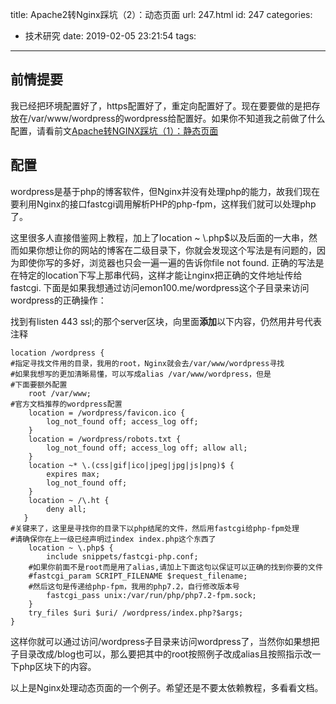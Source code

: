 title: Apache2转Nginx踩坑（2）：动态页面
url: 247.html
id: 247
categories:
  - 技术研究
date: 2019-02-05 23:21:54
tags:
---
前情提要
----

我已经把环境配置好了，https配置好了，重定向配置好了。现在要要做的是把存放在/var/www/wordpress的wordpress给配置好。如果你不知道我之前做了什么配置，请看前文[Apache转NGINX踩坑（1）：静态页面](http://localhost:4000/2019/02/05/Apache%E8%BD%ACNGINX%E8%B8%A9%E5%9D%91%EF%BC%882%EF%BC%89%EF%BC%9A%E5%8A%A8%E6%80%81%E9%A1%B5%E9%9D%A2/)

配置
--

wordpress是基于php的博客软件，但Nginx并没有处理php的能力，故我们现在要利用Nginx的接口fastcgi调用解析PHP的php-fpm，这样我们就可以处理php了。

这里很多人直接借鉴网上教程，加上了location ~ \\.php$以及后面的一大串，然而如果你想让你的网站的博客在二级目录下，你就会发现这个写法是有问题的，因为即使你写的多好，浏览器也只会一遍一遍的告诉你file not found. 正确的写法是在特定的location下写上那串代码，这样才能让nginx把正确的文件地址传给fastcgi. 下面是如果我想通过访问emon100.me/wordpress这个子目录来访问wordpress的正确操作：

找到有listen 443 ssl;的那个server区块，向里面**添加**以下内容，仍然用井号代表注释
```Nginx
location /wordpress {
#指定寻找文件用的目录，我用的root，Nginx就会去/var/www/wordpress寻找
#如果我想写的更加清晰易懂，可以写成alias /var/www/wordpress，但是
#下面要额外配置
	root /var/www;
#官方文档推荐的wordpress配置
	location = /wordpress/favicon.ico { 
		log_not_found off; access_log off; 
	}
	location = /wordpress/robots.txt { 
		log_not_found off; access_log off; allow all;
	}
	location ~* \.(css|gif|ico|jpeg|jpg|js|png)$ {
		expires max;
		log_not_found off;
	}
	location ~ /\.ht {
		deny all;
   }    
#关键来了，这里是寻找你的目录下以php结尾的文件，然后用fastcgi给php-fpm处理
#请确保你在上一级已经声明过index index.php这个东西了
	location ~ \.php$ {
		include snippets/fastcgi-php.conf;
	#如果你前面不是root而是用了alias,请加上下面这句以保证可以正确的找到你要的文件
	#fastcgi_param SCRIPT_FILENAME $request_filename;
	#然后这句是传递给php-fpm，我用的php7.2，自行修改版本号
		fastcgi_pass unix:/var/run/php/php7.2-fpm.sock;
	}
	try_files $uri $uri/ /wordpress/index.php?$args;
}
```

这样你就可以通过访问/wordpress子目录来访问wordpress了，当然你如果想把子目录改成/blog也可以，那么要把其中的root按照例子改成alias且按照指示改一下php区块下的内容。

以上是Nginx处理动态页面的一个例子。希望还是不要太依赖教程，多看看文档。

